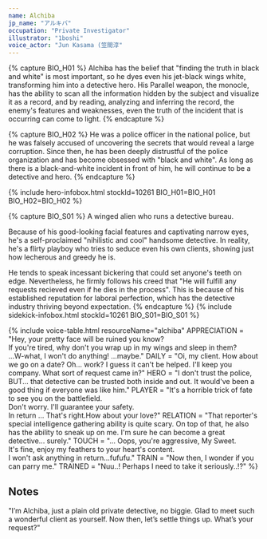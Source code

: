 ```yaml
---
name: Alchiba
jp_name: "アルキバ"
occupation: "Private Investigator"
illustrator: "1boshi"
voice_actor: "Jun Kasama (笠間淳"
---
```


{% capture BIO_H01 %}
Alchiba has the belief that "finding the truth in black and white" is most important, so he dyes even his jet-black wings white, transforming him into a detective hero.
His Parallel weapon, the monocle, has the ability to scan all the information hidden by the subject and visualize it as a record, and by reading, analyzing and inferring the record, the enemy's features and weaknesses, even the truth of the incident that is occurring can come to light.
{% endcapture %}

{% capture BIO_H02 %}
He was a police officer in the national police, but he was falsely accused of uncovering the secrets that would reveal a large corruption.
Since then, he has been deeply distrustful of the police organization and has become obsessed with "black and white".
As long as there is a black-and-white incident in front of him, he will continue to be a detective and hero.
{% endcapture %}

{% include hero-infobox.html stockId=10261 BIO_H01=BIO_H01 BIO_H02=BIO_H02 %}

{% capture BIO_S01 %}
A winged alien who runs a detective bureau.

Because of his good-looking facial features and captivating narrow eyes, he's a self-proclaimed "nihilistic and cool" handsome detective. In reality, he's a flirty playboy who tries to seduce even his own clients, showing just how lecherous and greedy he is.

He tends to speak incessant bickering that could set anyone's teeth on edge. Nevertheless, he firmly follows his creed that "He will fulfill any requests recieved even if he dies in the process". This is because of his established reputation for laboral perfection, which has the detective industry thriving beyond expectation.
{% endcapture %}
{% include sidekick-infobox.html stockId=10261 BIO_S01=BIO_S01 %}

{% include voice-table.html resourceName="alchiba"
APPRECIATION = "Hey, your pretty face will be ruined you know?<br>If you're tired, why don't you wrap up in my wings and sleep in them?<br>…W-what, I won't do anything! ...maybe."
DAILY = "Oi, my client. How about we go on a date? Oh... work? I guess it can't be helped. I'll keep you company. What sort of request came in?"
HERO = "I don't trust the police, BUT... that detective can be trusted both inside and out. It would've been a good thing if everyone was like him."
PLAYER = "It's a horrible trick of fate to see you on the battlefield.<br>Don't worry. I'll guarantee your safety.<br>In return ... That's right.How about your love?"
RELATION = "That reporter's special intelligence gathering ability is quite scary. On top of that, he also has the ability to sneak up on me. I'm sure he can become a great detective... surely."
TOUCH = "... Oops, you're aggressive, My Sweet.<br>It's fine, enjoy my feathers to your heart's content.<br>I won't ask anything in return…fufufu."
TRAIN = "Now then, I wonder if you can parry me."
TRAINED = "Nuu..! Perhaps I need to take it seriously..!?"
%}

## Notes

"I’m Alchiba, just a plain old private detective, no biggie. Glad to meet such a wonderful client as yourself. Now then, let’s settle things up. What’s your request?"
